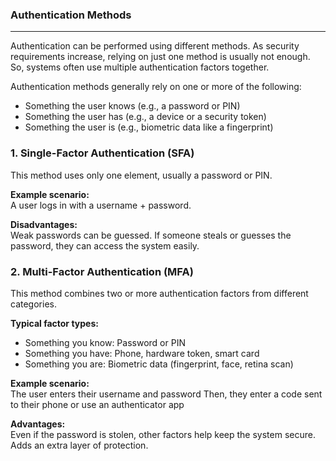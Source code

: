 ### Authentication Methods

---

Authentication can be performed using different methods. As security requirements increase, relying on just one method is usually not enough.
So, systems often use multiple authentication factors together.<br>

Authentication methods generally rely on one or more of the following:
- Something the user knows (e.g., a password or PIN)
- Something the user has (e.g., a device or a security token)
- Something the user is (e.g., biometric data like a fingerprint)

### 1. Single-Factor Authentication (SFA)
This method uses only one element, usually a password or PIN.

**Example scenario:**<br>
A user logs in with a username + password.

**Disadvantages:**<br>
Weak passwords can be guessed.
If someone steals or guesses the password, they can access the system easily.

### 2. Multi-Factor Authentication (MFA)
This method combines two or more authentication factors from different categories.

**Typical factor types:**
- Something you know: Password or PIN
- Something you have: Phone, hardware token, smart card
- Something you are: Biometric data (fingerprint, face, retina scan)

**Example scenario:**<br>
The user enters their username and password
Then, they enter a code sent to their phone or use an authenticator app

**Advantages:**<br>
Even if the password is stolen, other factors help keep the system secure.
Adds an extra layer of protection.
